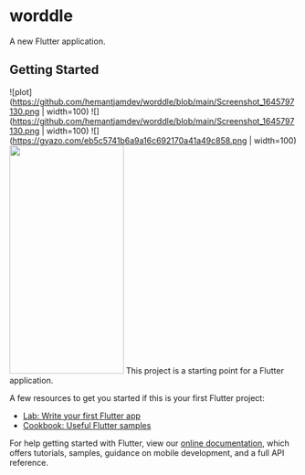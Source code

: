 # worddle

A new Flutter application.

## Getting Started
![plot](https://github.com/hemantjamdev/worddle/blob/main/Screenshot_1645797130.png | width=100)
![](https://github.com/hemantjamdev/worddle/blob/main/Screenshot_1645797130.png | width=100)
![](https://gyazo.com/eb5c5741b6a9a16c692170a41a49c858.png | width=100)
<img src="https://camo.githubusercontent.com/..." data-canonical-src="https://github.com/hemantjamdev/worddle/blob/main/Screenshot_1645797130.png" width="200" height="400" />
This project is a starting point for a Flutter application.

A few resources to get you started if this is your first Flutter project:

- [Lab: Write your first Flutter app](https://flutter.dev/docs/get-started/codelab)
- [Cookbook: Useful Flutter samples](https://flutter.dev/docs/cookbook)

For help getting started with Flutter, view our
[online documentation](https://flutter.dev/docs), which offers tutorials,
samples, guidance on mobile development, and a full API reference.
